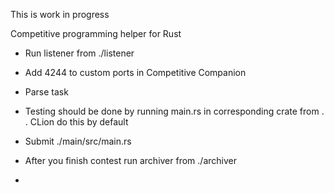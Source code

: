 This is work in progress

Competitive programming helper for Rust

- Run listener from ./listener

- Add 4244 to custom ports in Competitive Companion

- Parse task

- Testing should be done by running main.rs in corresponding crate
from . . CLion do this by default

- Submit ./main/src/main.rs

- After you finish contest run archiver from ./archiver
- 
